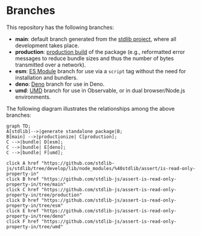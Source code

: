 <!--

@license Apache-2.0

Copyright (c) 2022 The Stdlib Authors.

Licensed under the Apache License, Version 2.0 (the "License");
you may not use this file except in compliance with the License.
You may obtain a copy of the License at

    http://www.apache.org/licenses/LICENSE-2.0

Unless required by applicable law or agreed to in writing, software
distributed under the License is distributed on an "AS IS" BASIS,
WITHOUT WARRANTIES OR CONDITIONS OF ANY KIND, either express or implied.
See the License for the specific language governing permissions and
limitations under the License.

-->

# Branches

This repository has the following branches:

-   **main**: default branch generated from the [stdlib project][stdlib-url], where all development takes place.
-   **production**: [production build][production-url] of the package (e.g., reformatted error messages to reduce bundle sizes and thus the number of bytes transmitted over a network).
-   **esm**: [ES Module][esm-url] branch for use via a `script` tag without the need for installation and bundlers.
-   **deno**: [Deno][deno-url] branch for use in Deno.
-   **umd**: [UMD][umd-url] branch for use in Observable, or in dual browser/Node.js environments.

The following diagram illustrates the relationships among the above branches:

```mermaid
graph TD;
A[stdlib]-->|generate standalone package|B;
B[main] -->|productionize| C[production];
C -->|bundle| D[esm];
C -->|bundle| E[deno];
C -->|bundle| F[umd];

click A href "https://github.com/stdlib-js/stdlib/tree/develop/lib/node_modules/%40stdlib/assert/is-read-only-property-in"
click B href "https://github.com/stdlib-js/assert-is-read-only-property-in/tree/main"
click C href "https://github.com/stdlib-js/assert-is-read-only-property-in/tree/production"
click D href "https://github.com/stdlib-js/assert-is-read-only-property-in/tree/esm"
click E href "https://github.com/stdlib-js/assert-is-read-only-property-in/tree/deno"
click F href "https://github.com/stdlib-js/assert-is-read-only-property-in/tree/umd"
```

[stdlib-url]: https://github.com/stdlib-js/stdlib/tree/develop/lib/node_modules/%40stdlib/assert/is-read-only-property-in
[production-url]: https://github.com/stdlib-js/assert-is-read-only-property-in/tree/production
[deno-url]: https://github.com/stdlib-js/assert-is-read-only-property-in/tree/deno
[umd-url]: https://github.com/stdlib-js/assert-is-read-only-property-in/tree/umd
[esm-url]: https://github.com/stdlib-js/assert-is-read-only-property-in/tree/esm